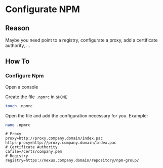 # Configurate NPM

## Reason

Maybe you need point to a registry, configurate a proxy, add a certificate authority, ...

## How To

### Configure Npm

Open a console

Create the file `.npmrc` in `$HOME`

```bash
touch .npmrc
```

Open the file and add the configuration necessary for you. Example:

```bash
nano .npmrc
```

```
# Proxy
proxy=http://proxy.company.domain/index.pac
https-proxy=http://proxy.company.domain/index.pac
# Certificate Authority
cafile=/certs/company.pem
# Registry
registry=https://nexus.company.domain/repository/npm-group/
```